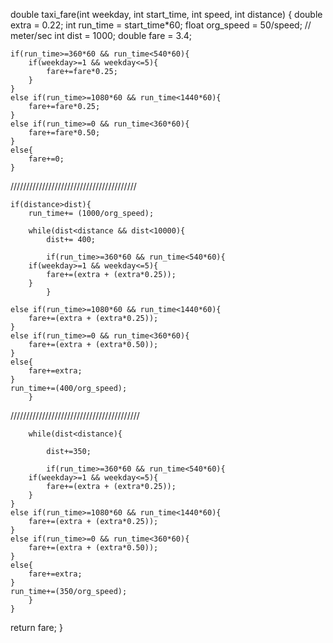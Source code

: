 double taxi_fare(int weekday, int start_time, int speed, int distance) {
   double extra = 0.22;
    int run_time = start_time*60;
    float org_speed = 50/speed; // meter/sec
    int dist = 1000;
    double fare = 3.4;
    
    if(run_time>=360*60 && run_time<540*60){
        if(weekday>=1 && weekday<=5){
            fare+=fare*0.25;
        }
    }
    else if(run_time>=1080*60 && run_time<1440*60){
        fare+=fare*0.25;
    }
    else if(run_time>=0 && run_time<360*60){
        fare+=fare*0.50;
    }
    else{
        fare+=0;
    }
    
////////////////////////////////////////

    if(distance>dist){
        run_time+= (1000/org_speed);
        
        while(dist<distance && dist<10000){
            dist+= 400;

            if(run_time>=360*60 && run_time<540*60){
        if(weekday>=1 && weekday<=5){
            fare+=(extra + (extra*0.25));
        }
            }
    
    else if(run_time>=1080*60 && run_time<1440*60){
        fare+=(extra + (extra*0.25));
    }
    else if(run_time>=0 && run_time<360*60){
        fare+=(extra + (extra*0.50));
    }
    else{
        fare+=extra;
    }
    run_time+=(400/org_speed);
        }

 /////////////////////////////////////////     

        while(dist<distance){

            dist+=350;

            if(run_time>=360*60 && run_time<540*60){
        if(weekday>=1 && weekday<=5){
            fare+=(extra + (extra*0.25));
        }
    }
    else if(run_time>=1080*60 && run_time<1440*60){
        fare+=(extra + (extra*0.25));
    }
    else if(run_time>=0 && run_time<360*60){
        fare+=(extra + (extra*0.50));
    }
    else{
        fare+=extra;
    }
    run_time+=(350/org_speed);
        }
    }

return fare;
}
